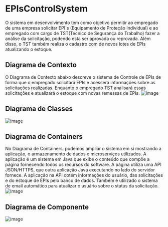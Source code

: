 # EPIsControlSystem
O sistema em desenvolvimento tem como objetivo permitir ao empregado de uma empresa solicitar EPI´s (Equipamento de Proteção Individual) e ao empregado com cargo de TST(Técnico de Segurança do Trabalho) fazer a análise da solicitação, podendo esta ser aprovada ou reprovada. Além disso, o TST também realiza o cadastro com de novos lotes de EPIs atualizando o estoque. 
## Diagrama de Contexto
  O Diagrama de Contexto abaixo descreve o sistema de Controle de EPIs de forma que o empregado solicitará EPIs e acesserá informações sobre as solicitações realizadas. Enquanto o empregado TST analisará essas solicitações e atualizará o estoque com novas remessas de EPIs. 
![image](https://user-images.githubusercontent.com/73146109/138180433-a699170c-0568-4124-9c24-3c0eb2ba9477.png)
## Diagrama de Classes
![image](https://user-images.githubusercontent.com/73146109/144165011-2feafecb-194c-4a2b-9fe9-38f4c419089f.png)
 
## Diagrama de Containers
  No Diagrama de Containers, podemos ampliar o sistema em si mostrando a aplicação, o armazenamento de dados e microserviços utilizados.  A aplicação é um sistema em Java que exibe o conteúdo que compõe a página fornecendo todos os recursos do software. A página utiliza uma API JSON/HTTPS, que outra aplicação Java executando no lado do servidor fornece. A aplicação na API obtém informações do usuário, das solicitações e do estoque de EPIs pelo banco de dados. Também é utilizado o sistema de email automático para atualizar o usuário sobre o status da solicitação. 
![image](https://user-images.githubusercontent.com/73146109/144154429-99335df3-da5e-4e81-a9ff-9a428625fe82.png)
## Diagrama de Componente
![image](https://user-images.githubusercontent.com/73146109/144157855-a2c1727b-c405-4e3c-9b3c-894709346207.png)







